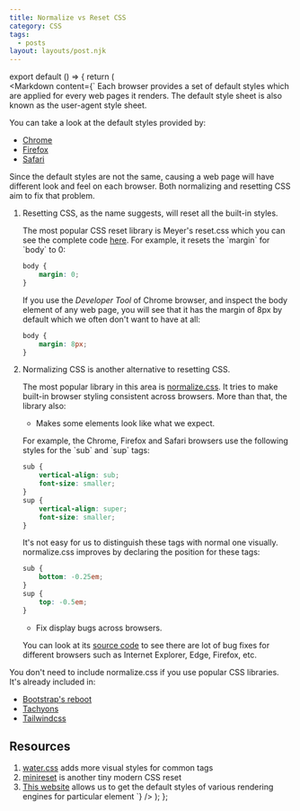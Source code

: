 ```yaml
---
title: Normalize vs Reset CSS
category: CSS
tags:
  - posts
layout: layouts/post.njk
---
```


export default () => {
    return (        
<Markdown
    content={`
Each browser provides a set of default styles which are applied for every web pages it renders. 
The default style sheet is also known as the user-agent style sheet.

You can take a look at the default styles provided by:
* [Chrome](https://chromium.googlesource.com/chromium/blink/+/master/Source/core/css/html.css)
* [Firefox](https://hg.mozilla.org/mozilla-central/file/tip/layout/style/res/html.css)
* [Safari](https://trac.webkit.org/browser/trunk/Source/WebCore/css/html.css)

Since the default styles are not the same, causing a web page will have different look and feel on each browser. 
Both normalizing and resetting CSS aim to fix that problem.

1. Resetting CSS, as the name suggests, will reset all the built-in styles.

    The most popular CSS reset library is Meyer's reset.css which you can see the complete code [here](https://meyerweb.com/eric/tools/css/reset/reset.css).
    For example, it resets the \`margin\` for \`body\` to 0:

    ~~~ css
    body {
        margin: 0;
    }
    ~~~

    If you use the _Developer Tool_ of Chrome browser, and inspect the body element of any web page, 
    you will see that it has the margin of 8px by default which we often don't want to have at all:

    ~~~ css
    body {
        margin: 8px;
    }
    ~~~

2. Normalizing CSS is another alternative to resetting CSS.

    The most popular library in this area is [normalize.css](https://necolas.github.io/normalize.css/).
    It tries to make built-in browser styling consistent across browsers.
    More than that, the library also:

    * Makes some elements look like what we expect. 

    For example, the Chrome, Firefox and Safari browsers use the following styles for the \`sub\` and \`sup\` tags:

    ~~~ css
    sub {
        vertical-align: sub;
        font-size: smaller;
    }
    sup {
        vertical-align: super;
        font-size: smaller;
    }
    ~~~

    It's not easy for us to distinguish these tags with normal one visually. normalize.css improves by declaring the position for these tags:

    ~~~ css
    sub {
        bottom: -0.25em;
    }
    sup {
        top: -0.5em;
    }
    ~~~

    * Fix display bugs across browsers.

    You can look at its [source code](https://github.com/necolas/normalize.css/blob/master/normalize.css) 
    to see there are lot of bug fixes for different browsers such as Internet Explorer, Edge, Firefox, etc.

You don't need to include normalize.css if you use popular CSS libraries. It's already included in:

* [Bootstrap's reboot](https://github.com/twbs/bootstrap/blob/master/scss/_reboot.scss#L3)
* [Tachyons](https://github.com/tachyons-css/tachyons/blob/master/src/_normalize.css)
* [Tailwindcss](https://unpkg.com/tailwindcss@1.1.4/dist/base.css)

## Resources

1. [water.css](https://github.com/kognise/water.css) adds more visual styles for common tags
2. [minireset](https://github.com/jgthms/minireset.css) is another tiny modern CSS reset
3. [This website](https://browserdefaultstyles.com) allows us to get the default styles of various rendering engines for particular element
`}
/>
    );
};
